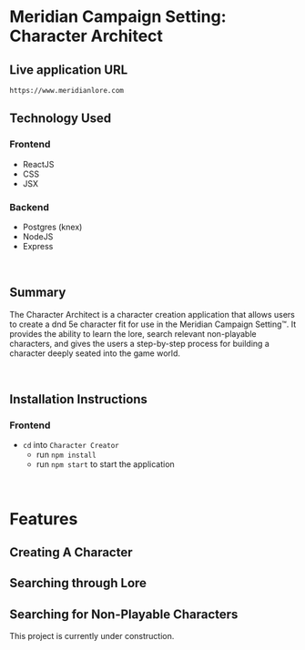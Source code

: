 # Meridian Campaign Setting: Character Architect

## Live application URL
`https://www.meridianlore.com`

## Technology Used
### Frontend
- ReactJS
- CSS
- JSX

### Backend
- Postgres (knex)
- NodeJS
- Express

<br>

## Summary
The Character Architect is a character creation application that allows users to create a dnd 5e character fit for use in the Meridian Campaign Setting™. It provides the ability to learn the lore, search relevant non-playable characters, and gives the users a step-by-step process for building a character deeply seated into the game world.

<br>

## Installation Instructions

### Frontend
- `cd` into `Character Creator`
  - run `npm install`
  - run `npm start` to start the application

<br>

# Features

## Creating A Character


## Searching through Lore


## Searching for Non-Playable Characters

This project is currently under construction.
